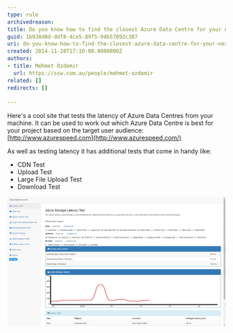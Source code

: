 ```yaml
---
type: rule
archivedreason: 
title: Do you know how to find the closest Azure Data Centre for your next project?
guid: 1b938d0d-ddf8-4ce5-89f5-94b57092c387
uri: do-you-know-how-to-find-the-closest-azure-data-centre-for-your-next-project
created: 2014-11-28T17:10:00.0000000Z
authors:
- title: Mehmet Ozdemir
  url: https://ssw.com.au/people/mehmet-ozdemir
related: []
redirects: []

---
```


Here's a cool site that tests the latency of  Azure Data Centres from your machine. It can be used to work out which Azure Data Centre is best for your project based on the target user audience: [http://www.azurespeed.com](http://www.azurespeed.com/)

<!--endintro-->

As well as testing latency it has additional tests that come in handy like:

* CDN Test
* Upload Test
* Large File Upload Test
* Download Test 



![Figure: AzureSpeed.com example](/rules/do-you-know-how-to-find-the-closest-azure-data-centre-for-your-next-project/azure-speed.jpg)

